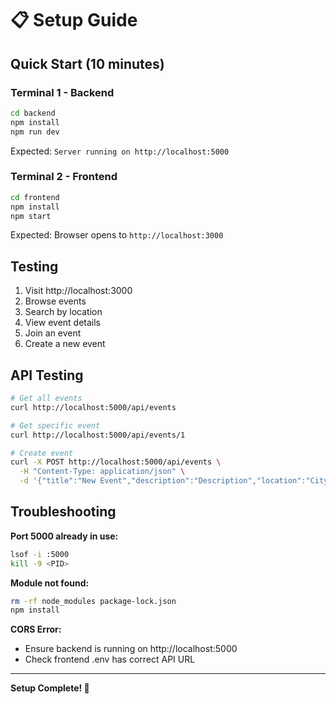 # 📋 Setup Guide

## Quick Start (10 minutes)

### Terminal 1 - Backend

```bash
cd backend
npm install
npm run dev
```

Expected: `Server running on http://localhost:5000`

### Terminal 2 - Frontend

```bash
cd frontend
npm install
npm start
```

Expected: Browser opens to `http://localhost:3000`

## Testing

1. Visit http://localhost:3000
2. Browse events
3. Search by location
4. View event details
5. Join an event
6. Create a new event

## API Testing

```bash
# Get all events
curl http://localhost:5000/api/events

# Get specific event
curl http://localhost:5000/api/events/1

# Create event
curl -X POST http://localhost:5000/api/events \
  -H "Content-Type: application/json" \
  -d '{"title":"New Event","description":"Description","location":"City","date":"2025-12-01","maxParticipants":50}'
```

## Troubleshooting

**Port 5000 already in use:**
```bash
lsof -i :5000
kill -9 <PID>
```

**Module not found:**
```bash
rm -rf node_modules package-lock.json
npm install
```

**CORS Error:**
- Ensure backend is running on http://localhost:5000
- Check frontend .env has correct API URL

---

**Setup Complete! 🎉**
